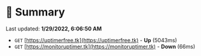 # 📖 Summary
Last updated: **1/29/2022, 6:06:50 AM**

- `GET` [https://uptimerfree.tk](https://uptimerfree.tk) - **Up** (5043ms)
- `GET` [https://monitoruptimer.tk](https://monitoruptimer.tk) - **Down** (66ms)
